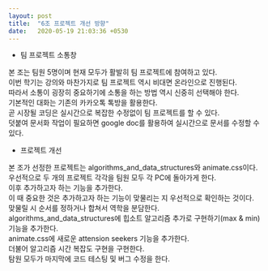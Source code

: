 ```yaml
---
layout: post
title:  "6조 프로젝트 개선 방향"
date:   2020-05-19 21:03:36 +0530
---
```

* 팀 프로젝트 소통창  

본 조는 팀원 5명이며 현재 모두가 활발히 팀 프로젝트에 참여하고 있다.  
이번 학기는 강의와 마찬가지로 팀 프로젝트 역시 비대면 온라인으로 진행된다.  
따라서 소통이 굉장히 중요하기에 소통을 하는 방법 역시 신중히 선택해야 한다.  
기본적인 대화는 기존의 카카오톡 톡방을 활용한다.  
곧 시장될 코딩은 실시간으로 복잡한 수정없이 팀 프로젝트를 할 수 있다.  
덧붙여 문서화 작업이 필요하면 google doc를 활용하여 실시간으로 문서를 수정할 수 있다.  

* 프로젝트 개선  

본 조가 선정한 프로젝트는 algorithms_and_data_structures와 animate.css이다. 
우선적으로 두 개의 프로젝트 각각을 팀원 모두 각 PC에 돌아가게 한다.  
이후 추가하고자 하는 기능을 추가한다.  
이 때 중요한 것은 추가하고자 하는 기능이 맞물리는 지 우선적으로 확인하는 것이다.  
맞물릴 시 순서를 정하거나 합쳐서 역학을 분담한다.  
algorithms_and_data_structures에 힙소트 알고리즘 추가로 구현하기(max & min)기능을 추가한다.  
animate.css에 새로운 attension seekers 기능을 추가한다.  
더불어 알고리즘 시간 복잡도 구현을 구현한다.  
탐원 모두가 마지막에 코드 테스팅 및 버그 수정을 한다.  

[jekyll-docs]: https://jekyllrb.com/docs/home
[jekyll-gh]:   https://github.com/jekyll/jekyll
[jekyll-talk]: https://talk.jekyllrb.com/

